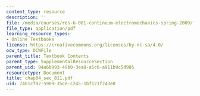```yaml
---
content_type: resource
description: ''
file: /media/courses/res-6-001-continuum-electromechanics-spring-2009/7461cf82590935cec2451bf121f243e8_chap04_sec_811.pdf
file_type: application/pdf
learning_resource_types:
- Online Textbooks
license: https://creativecommons.org/licenses/by-nc-sa/4.0/
ocw_type: OCWFile
parent_title: Textbook Contents
parent_type: SupplementalResourceSection
parent_uid: 94a6b993-49b0-3ea8-a5c0-a911b9c5d985
resourcetype: Document
title: chap04_sec_811.pdf
uid: 7461cf82-5909-35ce-c245-1bf121f243e8
---
```

